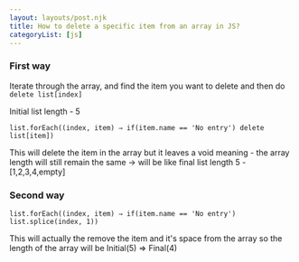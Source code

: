 ```yaml
---
layout: layouts/post.njk
title: How to delete a specific item from an array in JS?
categoryList: [js]
---
```


### First way

Iterate through the array, and find the item you want to delete and then do `delete list[index]`

Initial list length - 5

`list.forEach((index, item) ⇒ if(item.name == 'No entry') delete list[item])`

This will delete the item in the array but it leaves a void meaning - the array length will still remain the same → will be like final list length 5 - [1,2,3,4,empty]

### Second way

`list.forEach((index, item) ⇒ if(item.name == 'No entry') list.splice(index, 1))`

This will actually the remove the item and it's space from the array so the length of the array will be Initial(5) ⇒ Final(4)
